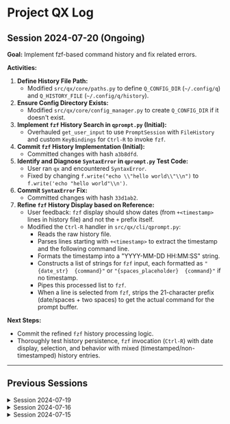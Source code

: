# Project QX Log

## Session 2024-07-20 (Ongoing)
**Goal:** Implement fzf-based command history and fix related errors.

**Activities:**

1.  **Define History File Path:**
    *   Modified `src/qx/core/paths.py` to define `Q_CONFIG_DIR` (`~/.config/q`) and `Q_HISTORY_FILE` (`~/.config/q/history`).
2.  **Ensure Config Directory Exists:**
    *   Modified `src/qx/core/config_manager.py` to create `Q_CONFIG_DIR` if it doesn't exist.
3.  **Implement `fzf` History Search in `qprompt.py` (Initial):**
    *   Overhauled `get_user_input` to use `PromptSession` with `FileHistory` and custom `KeyBindings` for `Ctrl-R` to invoke `fzf`.
4.  **Commit `fzf` History Implementation (Initial):**
    *   Committed changes with hash `a3b8dfd`.
5.  **Identify and Diagnose `SyntaxError` in `qprompt.py` Test Code:**
    *   User ran `qx` and encountered `SyntaxError`.
    *   Fixed by changing `f.write("echo \\"hello world\\"\\n")` to `f.write('echo "hello world"\\n')`.
6.  **Commit `SyntaxError` Fix:**
    *   Committed changes with hash `33d1ab2`.
7.  **Refine `fzf` History Display based on Reference:**
    *   User feedback: `fzf` display should show dates (from `+<timestamp>` lines in history file) and not the `+` prefix itself.
    *   Modified the `Ctrl-R` handler in `src/qx/cli/qprompt.py`:
        *   Reads the raw history file.
        *   Parses lines starting with `+<timestamp>` to extract the timestamp and the following command line.
        *   Formats the timestamp into a "YYYY-MM-DD HH:MM:SS" string.
        *   Constructs a list of strings for `fzf` input, each formatted as `"{date_str}  {command}"` or `"{spaces_placeholder}  {command}"` if no timestamp.
        *   Pipes this processed list to `fzf`.
        *   When a line is selected from `fzf`, strips the 21-character prefix (date/spaces + two spaces) to get the actual command for the prompt buffer.

**Next Steps:**

*   Commit the refined `fzf` history processing logic.
*   Thoroughly test history persistence, `fzf` invocation (`Ctrl-R`) with date display, selection, and behavior with mixed (timestamped/non-timestamped) history entries.

---
## Previous Sessions

<details>
<summary>Session 2024-07-19</summary>
**Goal:** Implement selectable Rich CLI themes and fix related style errors.

**Activities:**

1.  **Add `DEFAULT_CLI_THEME` Constant.**
2.  **Implement Theme Loading in `main.py`.**
3.  **Adapt `llm.py` for Themed Console.**
4.  **Adapt `qprompt.py` for Themed Console.**
5.  **Adapt `approvals.py` for Themed Console.**
6.  **Commit Initial Theming Implementation (hash `f53ac68`).**
7.  **Identify and Diagnose `MissingStyle` Error for `prompt.border`.**
8.  **Add Missing Prompt Styles to Themes in `constants.py`.**
9.  **Commit Missing Styles Fix (hash `3c82128`).**
10. **Identify and Fix Literal Style Tags in Approval Prompt.**
11. **Refactor Approval Prompt Construction in `approvals.py`.**
12. **Commit Approval Prompt Fix (hash `59291a6`).**

**Next Steps:**
*   Implement fzf history.
</details>

<details>
<summary>Session 2024-07-16</summary>
**Goal:** Add Rich CLI themes to constants.

**Activities:**

1.  **Read Rich Documentation.**
2.  **Discuss Rich Theming.**
3.  **Add CLI Themes to Constants:** Correctly wrote `CLI_THEMES` with keys "dark" and "light".
4.  **Commit Theme Constants:** Hash `aed1e3b`.

**Next Steps:**
*   Implement selectable Rich CLI themes.
</details>

<details>
<summary>Session 2024-07-15</summary>

**Goal:** Initialize project and set up core files.

**Activities:**

1.  **Initial Project Setup.**
2.  **Review Project Directives.**
3.  **Read Project Log.**
4.  **Create `src/qx/core/constants.py`:** Added initial constants.
5.  **Commit initial constants.**

**Next Steps:**
*   Implement further core functionalities.
</details>